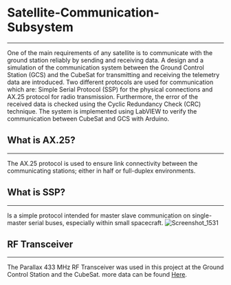 # Satellite-Communication-Subsystem
___
One of the main requirements of any satellite is to communicate with the ground station reliably by sending and receiving data. A design and a simulation of the communication system between the Ground Control Station (GCS) and the CubeSat for transmitting and receiving the telemetry data are introduced. Two different protocols are used for communication which are: Simple Serial Protocol (SSP) for the physical connections and AX.25 protocol for radio transmission. Furthermore, the error of the received data is checked using the Cyclic Redundancy Check (CRC) technique. The system is implemented using LabVIEW to verify the communication between CubeSat and GCS with Arduino.

## What is AX.25?
____
The AX.25 protocol is used to ensure link connectivity between the communicating stations; either in half or full-duplex environments.

## What is SSP?
___
Is a simple protocol intended for master slave communication on single-master serial buses, especially within small spacecraft.
![Screenshot_1531](https://user-images.githubusercontent.com/45265352/193960016-000287dd-85e1-4f95-b410-e096e7b2d079.png)

## RF Transceiver
___
The Parallax 433 MHz RF Transceiver was used in this project at the Ground Control Station and the CubeSat.
more data can be found [Here](https://www.mouser.com/datasheet/2/321/parallax_27982-433-mhz-rf-transceiver-documentatio-1197467.pdf).
